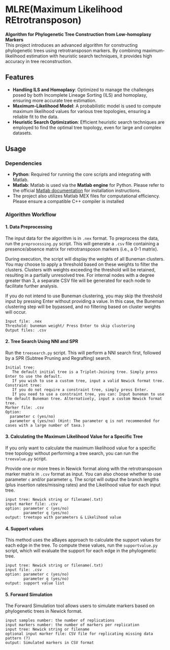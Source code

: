 # MLRE(Maximum Likelihood REtrotransposon)

**Algorithm for Phylogenetic Tree Construction from Low-homoplasy Markers**  
This project introduces an advanced algorithm for constructing phylogenetic trees using retrotransposon markers. By combining maximum-likelihood estimation with heuristic search techniques, it provides high accuracy in tree reconstruction.


## Features

- **Handling ILS and Homoplasy**: Optimized to manage the challenges posed by both Incomplete Lineage Sorting (ILS) and homoplasy, ensuring more accurate tree estimation.  
- **Maximum-Likelihood Model**: A probabilistic model is used to compute maximum likelihood values for various tree topologies, ensuring a reliable fit to the data.
- **Heuristic Search Optimization**: Efficient heuristic search techniques are employed to find the optimal tree topology, even for large and complex datasets.

## Usage

### Dependencies
- **Python**: Required for running the core scripts and integrating with Matlab.
- **Matlab**: Matlab is used via the **Matlab engine** for Python. Please refer to the official [Matlab documentation](https://www.mathworks.com/help/matlab/matlab-engine-for-python.html) for installation instructions.
- The project also utilizes Matlab MEX files for computational efficiency. Please ensure a compatible C++ compiler is installed

### Algorithm Workflow


#### 1. Data Preprocessing

The input data for the algorithm is in `.nex` format. To preprocess the data, run the `preprocessing.py` script. This will generate a `.csv` file containing a presence/absence matrix for retrotransposon markers (i.e., a 0-1 matrix).

During execution, the script will display the weights of all Buneman clusters. You may choose to apply a threshold based on these weights to filter the clusters. Clusters with weights exceeding the threshold will be retained, resulting in a partially unresolved tree. For internal nodes with a degree greater than 3, a separate CSV file will be generated for each node to facilitate further analysis.

If you do not intend to use Buneman clustering, you may skip the threshold input by pressing Enter without providing a value. In this case, the Buneman clustering step will be bypassed, and no filtering based on cluster weights will occur.

```
Input file: .nex  
Threshold: buneman weight/ Press Enter to skip clustering
Output files: .csv
```


#### 2. Tree Search Using NNI and SPR

Run the `treesearch.py` script. This will perform a NNI search first, followed by a SPR (Subtree Pruning and Regrafting) search. 

```
Initial tree:
   The default initial tree is a Triplet-Joining tree. Simply press Enter to use the default.
   If you wish to use a custom tree, input a valid Newick format tree.
Constraint tree:
   If you do not require a constraint tree, simply press Enter.
   If you need to use a constraint tree, you can: Input buneman to use the default Buneman tree. Alternatively, input a custom Newick format tree.
Marker file: .csv 
Option:
  parameter c (yes/no)  
  parameter q (yes/no) (Hint: The parameter q is not recommended for cases with a large number of taxa.)
```


#### 3. Calculating the Maximum Likelihood Value for a Specific Tree

If you only want to calculate the maximum likelihood value for a specific tree topology without performing a tree search, you can run the `treevalue.py` script. 

Provide one or more trees in Newick format along with the retrotransposon marker matrix in `.csv` format as input. You can also choose whether to use parameter `c` and/or parameter `q`. The script will output the branch lengths (plus insertion rates/missing rates) and the Likelihood value for each input tree.

```
input tree: Newick string or filename(.txt)
input marker file: .csv 
option: parameter c (yes/no)  
        parameter q (yes/no)     
output: treetopo with parameters & Likelihood value
```


#### 4. Support values
This method uses the aBayes approach to calculate the support values for each edge in the tree. To compute these values, run the `supportvalue.py` script, which will evaluate the support for each edge in the phylogenetic tree.
```
input tree: Newick string or filename(.txt)
input file: .csv
option: parameter c (yes/no)
        parameter q (yes/no)
output: support value list
```

#### 5. Forward Simulation
The Forward Simulation tool allows users to simulate markers based on phylogenetic trees in Newick format. 
```
input samples number: the number of replications
input markers number: the number of markers per replication
input tree: Newick string or filename
optional input marker file: CSV file for replicating missing data pattern (?)
output: Simulated markers in CSV format
```



